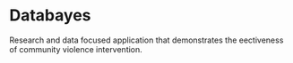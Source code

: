 # Databayes
Research and data focused application that demonstrates the eectiveness of community violence intervention.
